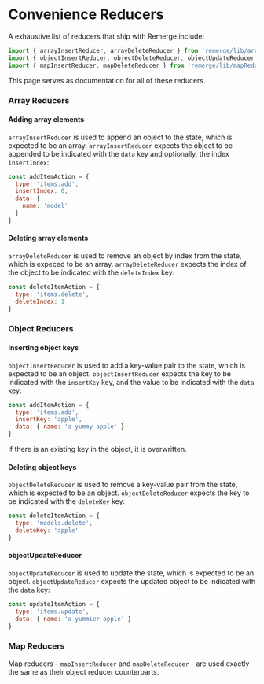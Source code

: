 # Convenience Reducers

A exhaustive list of reducers that ship with Remerge include:

```js
import { arrayInsertReducer, arrayDeleteReducer } from 'remerge/lib/arrayReducers'
import { objectInsertReducer, objectDeleteReducer, objectUpdateReducer } from 'remerge/lib/objectReducers'
import { mapInsertReducer, mapDeleteReducer } from 'remerge/lib/mapReducers'
```

This page serves as documentation for all of these reducers.

### Array Reducers

#### Adding array elements

`arrayInsertReducer` is used to append an object to the state, which is expected to be an array. `arrayInsertReducer` expects the object to be appended to be indicated with the `data` key and optionally, the index `insertIndex`:

```js
const addItemAction = {
  type: 'items.add',
  insertIndex: 0,
  data: {
    name: 'model'
  }
}
```

#### Deleting array elements

`arrayDeleteReducer` is used to remove an object by index from the state, which is expeced to be an array. `arrayDeleteReducer` expects the index of the object to be indicated with the `deleteIndex` key:


```js
const deleteItemAction = {
  type: 'items.delete',
  deleteIndex: 1
}
```

### Object Reducers

#### Inserting object keys

`objectInsertReducer` is used to add a key-value pair to the state, which is expected to be an object. `objectInsertReducer` expects the key to be indicated with the `insertKey` key, and the value to be indicated with the `data` key:

```js
const addItemAction = {
  type: 'items.add',
  insertKey: 'apple',
  data: { name: 'a yummy apple' }
}
```

If there is an existing key in the object, it is overwritten.

#### Deleting object keys

`objectDeleteReducer` is used to remove a key-value pair from the state, which is expected to be an object. `objectDeleteReducer` expects the key to be indicated with the `deleteKey` key:

```js
const deleteItemAction = {
  type: 'models.delete',
  deleteKey: 'apple'
}
```

#### objectUpdateReducer

`objectUpdateReducer` is used to update the state, which is expected to be an object. `objectUpdateReducer` expects the updated object to be indicated with the `data` key:

```js
const updateItemAction = {
  type: 'items.update',
  data: { name: 'a yummier apple' }
}
```

### Map Reducers

Map reducers - `mapInsertReducer` and `mapDeleteReducer` - are used exactly the same as their object reducer counterparts.